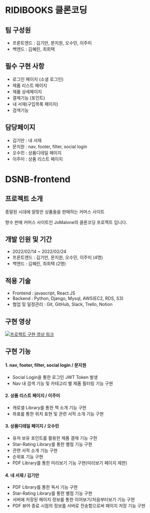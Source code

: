 # RIDIBOOKS 클론코딩

## 팀 구성원

- 프론트엔드 : 김기만, 문지원, 오수민, 이주미
- 백엔드 : 김혜린, 최희택

## 필수 구현 사항

- 로그인 페이지 (소셜 로그인)
- 제품 리스트 페이지
- 제품 상세페이지
- 결제기능 (포인트)
- 내 서재(구입목록 페이지)
- 검색기능

## 담당페이지

- 김기만 : 내 서재
- 문지원 : nav, footer, filter, social login
- 오수민 : 상품디테일 페이지
- 이주미 : 상품 리스트 페이지

# DSNB-frontend

## 프로젝트 소개

종말된 시대에 알맞은 상품들을 판매하는 커머스 사이트

향수 판매 커머스 사이트인 JoMalone의 클론코딩 프로젝트 입니다.

## 개발 인원 및 기간

- 2022/02/14 ~ 2022/02/24
- 프론트엔드 : 김기만, 문지원, 오수민, 이주미 (4명)
- 백엔드 : 김혜린, 최희택 (2명)

## 적용 기술

- Frontend : javascript, React.JS
- Backend : Python, Django, Mysql, AWS(EC2, RDS, S3)
- 협업 및 일정관리 : Git, GitHub, Slack, Trello, Notion

## 구현 영상

[![프로젝트 구현 영상 링크](https://i9.ytimg.com/vi/-o1fdA5EuOU/mq1.jpg?sqp=CMzO7JAG&rs=AOn4CLCq2T5FsnOGDks2m2R0CxGjuVhWzg)](https://youtu.be/-o1fdA5EuOU)

## 구현 기능

#### 1. nav, footer, filter, social login / 문지원

- Social Login을 통한 로그인 JWT Token 발생
- Nav 내 검색 기능 및 카테고리 별 제품 필터링 기능 구현

#### 2. 상품 리스트 페이지 / 이주미

- 캐로셀 Library를 통한 책 소개 기능 구현
- 좌표를 통한 위치 표현 및 관련 서적 소개 기능 구현

#### 3. 상품디테일 페이지 / 오수민

- 유저 보유 포인트를 활용한 제품 결제 기능 구현
- Star-Rating Library를 통한 별점 기능 구현
- 관련 서적 소개 기능 구현
- 순위표 기능 구현
- PDF Library를 통한 미리보기 기능 구현(미리보기 페이지 제한)

#### 4. 내 서재 / 김기만

- PDF Library를 통한 독서 기능 구현
- Star-Rating Library를 통한 별점 기능 구현
- 서버에 저장된 페이지 정보를 통한 이어보기/처음부터보기 기능 구현
- PDF 뷰어 종료 시점의 정보를 서버로 전송함으로써 페이지 저장 기능 구현
